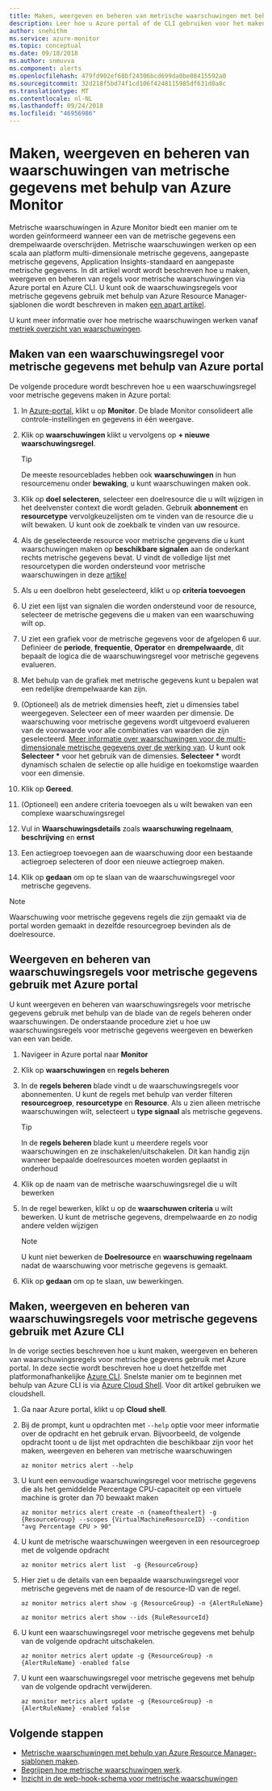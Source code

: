 ```yaml
---
title: Maken, weergeven en beheren van metrische waarschuwingen met behulp van Azure Monitor
description: Leer hoe u Azure portal of de CLI gebruiken voor het maken, weergeven en beheren van waarschuwingsregels voor metrische gegevens.
author: snehithm
ms.service: azure-monitor
ms.topic: conceptual
ms.date: 09/18/2018
ms.author: snmuvva
ms.component: alerts
ms.openlocfilehash: 479fd902ef68bf24306bcd699da0be08415592a0
ms.sourcegitcommit: 32d218f5bd74f1cd106f4248115985df631d0a8c
ms.translationtype: MT
ms.contentlocale: nl-NL
ms.lasthandoff: 09/24/2018
ms.locfileid: "46956986"
---
```

# <a name="create-view-and-manage-metric-alerts-using-azure-monitor"></a>Maken, weergeven en beheren van waarschuwingen van metrische gegevens met behulp van Azure Monitor

Metrische waarschuwingen in Azure Monitor biedt een manier om te worden geïnformeerd wanneer een van de metrische gegevens een drempelwaarde overschrijden. Metrische waarschuwingen werken op een scala aan platform multi-dimensionale metrische gegevens, aangepaste metrische gegevens, Application Insights-standaard en aangepaste metrische gegevens. In dit artikel wordt wordt beschreven hoe u maken, weergeven en beheren van regels voor metrische waarschuwingen via Azure portal en Azure CLI. U kunt ook de waarschuwingsregels voor metrische gegevens gebruik met behulp van Azure Resource Manager-sjablonen die wordt beschreven in maken [een apart artikel](monitoring-enable-alerts-using-template.md).

U kunt meer informatie over hoe metrische waarschuwingen werken vanaf [metriek overzicht van waarschuwingen](alert-metric-overview.md).

## <a name="create-a-metric-alert-rule-using-azure-portal"></a>Maken van een waarschuwingsregel voor metrische gegevens met behulp van Azure portal

De volgende procedure wordt beschreven hoe u een waarschuwingsregel voor metrische gegevens maken in Azure portal:

1. In [Azure-portal](https://portal.azure.com), klikt u op **Monitor**. De blade Monitor consolideert alle controle-instellingen en gegevens in één weergave.

2. Klik op **waarschuwingen** klikt u vervolgens op **+ nieuwe waarschuwingsregel**.

    > [!TIP]
    > De meeste resourceblades hebben ook **waarschuwingen** in hun resourcemenu onder **bewaking**, u kunt waarschuwingen maken ook.

3. Klik op **doel selecteren**, selecteer een doelresource die u wilt wijzigen in het deelvenster context die wordt geladen. Gebruik **abonnement** en **resourcetype** vervolgkeuzelijsten om te vinden van de resource die u wilt bewaken. U kunt ook de zoekbalk te vinden van uw resource.

4. Als de geselecteerde resource voor metrische gegevens die u kunt waarschuwingen maken op **beschikbare signalen** aan de onderkant rechts metrische gegevens bevat. U vindt de volledige lijst met resourcetypen die worden ondersteund voor metrische waarschuwingen in deze [artikel](monitoring-near-real-time-metric-alerts.md#metrics-and-dimensions-supported)

5. Als u een doelbron hebt geselecteerd, klikt u op **criteria toevoegen**

6. U ziet een lijst van signalen die worden ondersteund voor de resource, selecteer de metrische gegevens die u maken van een waarschuwing wilt op.

7. U ziet een grafiek voor de metrische gegevens voor de afgelopen 6 uur. Definieer de **periode**, **frequentie**, **Operator** en **drempelwaarde**, dit bepaalt de logica die de waarschuwingsregel voor metrische gegevens evalueren.

8. Met behulp van de grafiek met metrische gegevens kunt u bepalen wat een redelijke drempelwaarde kan zijn.

9. (Optioneel) als de metriek dimensies heeft, ziet u dimensies tabel weergegeven. Selecteer een of meer waarden per dimensie. De waarschuwing voor metrische gegevens wordt uitgevoerd evalueren van de voorwaarde voor alle combinaties van waarden die zijn geselecteerd. [Meer informatie over waarschuwingen voor de multi-dimensionale metrische gegevens over de werking van](alert-metric-overview.md). U kunt ook **Selecteer \***  voor het gebruik van de dimensies. **Selecteer \***  wordt dynamisch schalen de selectie op alle huidige en toekomstige waarden voor een dimensie.

10. Klik op **Gereed**.

11. (Optioneel) een andere criteria toevoegen als u wilt bewaken van een complexe waarschuwingsregel

12. Vul in **Waarschuwingsdetails** zoals **waarschuwing regelnaam**, **beschrijving** en **ernst**

13. Een actiegroep toevoegen aan de waarschuwing door een bestaande actiegroep selecteren of door een nieuwe actiegroep maken.

14. Klik op **gedaan** om op te slaan van de waarschuwingsregel voor metrische gegevens.

> [!NOTE]
> Waarschuwing voor metrische gegevens regels die zijn gemaakt via de portal worden gemaakt in dezelfde resourcegroep bevinden als de doelresource.

## <a name="view-and-manage-metric-alert-rules-using-azure-portal"></a>Weergeven en beheren van waarschuwingsregels voor metrische gegevens gebruik met Azure portal

U kunt weergeven en beheren van waarschuwingsregels voor metrische gegevens gebruik met behulp van de blade van de regels beheren onder waarschuwingen. De onderstaande procedure ziet u hoe uw waarschuwingsregels voor metrische gegevens weergeven en bewerken van een van beide.

1. Navigeer in Azure portal naar **Monitor**

2. Klik op **waarschuwingen** en **regels beheren**

3. In de **regels beheren** blade vindt u de waarschuwingsregels voor abonnementen. U kunt de regels met behulp van verder filteren **resourcegroep**, **resourcetype** en **Resource**. Als u zien alleen metrische waarschuwingen wilt, selecteert u **type signaal** als metrische gegevens.

    > [!TIP]
    > In de **regels beheren** blade kunt u meerdere regels voor waarschuwingen en ze inschakelen/uitschakelen. Dit kan handig zijn wanneer bepaalde doelresources moeten worden geplaatst in onderhoud

4. Klik op de naam van de metrische waarschuwingsregel die u wilt bewerken

5. In de regel bewerken, klikt u op de **waarschuwen criteria** u wilt bewerken. U kunt de metrische gegevens, drempelwaarde en zo nodig andere velden wijzigen

    > [!NOTE]
    > U kunt niet bewerken de **Doelresource** en **waarschuwing regelnaam** nadat de waarschuwing voor metrische gegevens is gemaakt.

6. Klik op **gedaan** om op te slaan, uw bewerkingen.

## <a name="create-view-and-manage-metric-alert-rules-using-azure-cli"></a>Maken, weergeven en beheren van waarschuwingsregels voor metrische gegevens gebruik met Azure CLI

In de vorige secties beschreven hoe u kunt maken, weergeven en beheren van waarschuwingsregels voor metrische gegevens gebruik met Azure portal. In deze sectie wordt beschreven hoe u doet hetzelfde met platformonafhankelijke [Azure CLI](https://docs.microsoft.com/en-us/cli/azure/get-started-with-azure-cli?view=azure-cli-latest). Snelste manier om te beginnen met behulp van Azure CLI is via [Azure Cloud Shell](https://docs.microsoft.com/en-us/azure/cloud-shell/overview?view=azure-cli-latest). Voor dit artikel gebruiken we cloudshell.

1. Ga naar Azure portal, klikt u op **Cloud shell**.

2. Bij de prompt, kunt u opdrachten met ``--help`` optie voor meer informatie over de opdracht en het gebruik ervan. Bijvoorbeeld, de volgende opdracht toont u de lijst met opdrachten die beschikbaar zijn voor het maken, weergeven en beheren van metrische waarschuwingen

    ```azurecli
    az monitor metrics alert --help
    ```

3. U kunt een eenvoudige waarschuwingsregel voor metrische gegevens die als het gemiddelde Percentage CPU-capaciteit op een virtuele machine is groter dan 70 bewaakt maken

    ```azurecli
    az monitor metrics alert create -n {nameofthealert} -g {ResourceGroup} --scopes {VirtualMachineResourceID} --condition "avg Percentage CPU > 90"
    ```

4. U kunt de metrische waarschuwingen weergeven in een resourcegroep met de volgende opdracht

    ```azurecli
    az monitor metrics alert list  -g {ResourceGroup}
    ```

5. Hier ziet u de details van een bepaalde waarschuwingsregel voor metrische gegevens met de naam of de resource-ID van de regel.

    ```azurecli
    az monitor metrics alert show -g {ResourceGroup} -n {AlertRuleName}
    ```

    ```azurecli
    az monitor metrics alert show --ids {RuleResourceId}
    ```

6. U kunt een waarschuwingsregel voor metrische gegevens met behulp van de volgende opdracht uitschakelen.

    ```azurecli
    az monitor metrics alert update -g {ResourceGroup} -n {AlertRuleName} -enabled false
    ```

7. U kunt een waarschuwingsregel voor metrische gegevens met behulp van de volgende opdracht verwijderen.

    ```azurecli
    az monitor metrics alert update -g {ResourceGroup} -n {AlertRuleName} -enabled false
    ```

## <a name="next-steps"></a>Volgende stappen

- [Metrische waarschuwingen met behulp van Azure Resource Manager-sjablonen maken](monitoring-enable-alerts-using-template.md).
- [Begrijpen hoe metrische waarschuwingen werk](alert-metric-overview.md).
- [Inzicht in de web-hook-schema voor metrische waarschuwingen](monitoring-near-real-time-metric-alerts.md#payload-schema)